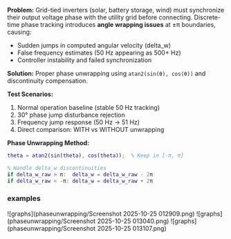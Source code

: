 

**Problem:**
Grid-tied inverters (solar, battery storage, wind) must synchronize their output voltage phase with the utility grid before connecting. Discrete-time phase tracking introduces **angle wrapping issues** at ±π boundaries, causing:
- Sudden jumps in computed angular velocity (delta_w)
- False frequency estimates (50 Hz appearing as 500+ Hz)
- Controller instability and failed synchronization

**Solution:** Proper phase unwrapping using `atan2(sin(θ), cos(θ))` and discontinuity compensation.

**Test Scenarios:**
  1. Normal operation baseline (stable 50 Hz tracking)
  2. 30° phase jump disturbance rejection
  3. Frequency jump response (50 Hz → 51 Hz)
  4. Direct comparison: WITH vs WITHOUT unwrapping

**Phase Unwrapping Method:**
```matlab
theta = atan2(sin(theta), cos(theta));  % Keep in [-π, π]

% Handle delta_w discontinuities
if delta_w_raw > π:  delta_w = delta_w_raw - 2π
if delta_w_raw < -π: delta_w = delta_w_raw + 2π
```
### examples ###
![graphs](phaseunwrapping/Screenshot 2025-10-25 012909.png)
![graphs](phaseunwrapping/Screenshot 2025-10-25 013040.png)
![graphs](phaseunwrapping/Screenshot 2025-10-25 013107.png)



